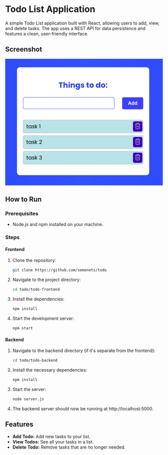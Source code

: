 # Todo List Application

A simple Todo List application built with React, allowing users to add, view, and delete tasks. The app uses a REST API for data persistence and features a clean, user-friendly interface.

## Screenshot

![Todo List Screenshot](todo-frontend/public/screenshot.png)

## How to Run

### Prerequisites

- Node.js and npm installed on your machine.

### Steps

#### Frontend

1. Clone the repository:
   ```bash
   git clone https://github.com/semenets/todo

2. Navigate to the project directory:
   ```bash
   cd todo/todo-frontend

3. Install the dependencies:
   ```bash
   npm install

4. Start the development server:
   ```bash
   npm start

#### Backend

1. Navigate to the backend directory (if it's separate from the frontend):
   ```bash
   cd todo/todo-backend

2. Install the necessary dependencies:
   ```bash
   npm install

3. Start the server:
   ```bash
   node server.js

4. The backend server should now be running at http://localhost:5000.

## Features

- **Add Todo:** Add new tasks to your list.
- **View Todos:** See all your tasks in a list.
- **Delete Todo:** Remove tasks that are no longer needed.
